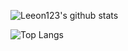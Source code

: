 ![Leeon123's github stats](https://github-readme-stats.vercel.app/api?username=Leeon123&show_icons=true&bg_color=00C8FF,0096FF,0064FF,6400FF,9600FF,C800FF,FA00FF&text_color=00FFFF&title_color=00FF64&icon_color=00FF00&count_private=true&include_all_commits=true)

![Top Langs](https://github-readme-stats.vercel.app/api/top-langs/?username=Leeon123&layout=compact&text_color=FFFF00&title_color=FFFF00&bg_color=3200FF,6400FF,9600FF,C800FF,FA00FF)
<!--
**Leeon123/Leeon123** is a ✨ _special_ ✨ repository because its `README.md` (this file) appears on your GitHub profile.

Here are some ideas to get you started:

- 🔭 I’m currently working on ...
- 🌱 I’m currently learning ...
- 👯 I’m looking to collaborate on ...
- 🤔 I’m looking for help with ...
- 💬 Ask me about ...
- 📫 How to reach me: ...
- 😄 Pronouns: ...
- ⚡ Fun fact: ...
-->

